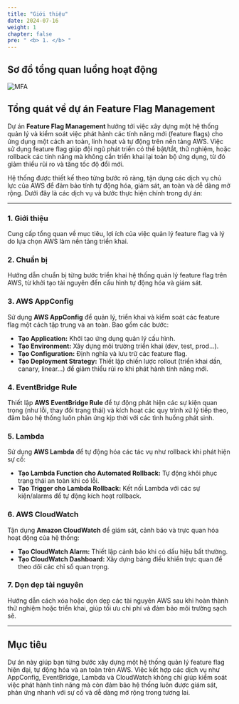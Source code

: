 ```yaml
---
title: "Giới thiệu"
date: 2024-07-16
weight: 1
chapter: false
pre: " <b> 1. </b> "
---
```


## Sơ đồ tổng quan luồng hoạt động

![MFA](images/1/sodotongquan.png?featherlight=false&width=90pc)

## Tổng quát về dự án Feature Flag Management

Dự án **Feature Flag Management** hướng tới việc xây dựng một hệ thống quản lý và kiểm soát việc phát hành các tính năng mới (feature flags) cho ứng dụng một cách an toàn, linh hoạt và tự động trên nền tảng AWS. Việc sử dụng feature flag giúp đội ngũ phát triển có thể bật/tắt, thử nghiệm, hoặc rollback các tính năng mà không cần triển khai lại toàn bộ ứng dụng, từ đó giảm thiểu rủi ro và tăng tốc độ đổi mới.

Hệ thống được thiết kế theo từng bước rõ ràng, tận dụng các dịch vụ chủ lực của AWS để đảm bảo tính tự động hóa, giám sát, an toàn và dễ dàng mở rộng. Dưới đây là các dịch vụ và bước thực hiện chính trong dự án:

---

### 1. Giới thiệu  
Cung cấp tổng quan về mục tiêu, lợi ích của việc quản lý feature flag và lý do lựa chọn AWS làm nền tảng triển khai.

### 2. Chuẩn bị  
Hướng dẫn chuẩn bị từng bước triển khai hệ thống quản lý feature flag trên AWS, từ khởi tạo tài nguyên đến cấu hình tự động hóa và giám sát.

### 3. AWS AppConfig  
Sử dụng **AWS AppConfig** để quản lý, triển khai và kiểm soát các feature flag một cách tập trung và an toàn. Bao gồm các bước:
- **Tạo Application:** Khởi tạo ứng dụng quản lý cấu hình.
- **Tạo Environment:** Xây dựng môi trường triển khai (dev, test, prod...).
- **Tạo Configuration:** Định nghĩa và lưu trữ các feature flag.
- **Tạo Deployment Strategy:** Thiết lập chiến lược rollout (triển khai dần, canary, linear...) để giảm thiểu rủi ro khi phát hành tính năng mới.

### 4. EventBridge Rule  
Thiết lập **AWS EventBridge Rule** để tự động phát hiện các sự kiện quan trọng (như lỗi, thay đổi trạng thái) và kích hoạt các quy trình xử lý tiếp theo, đảm bảo hệ thống luôn phản ứng kịp thời với các tình huống phát sinh.

### 5. Lambda  
Sử dụng **AWS Lambda** để tự động hóa các tác vụ như rollback khi phát hiện sự cố:
- **Tạo Lambda Function cho Automated Rollback:** Tự động khôi phục trạng thái an toàn khi có lỗi.
- **Tạo Trigger cho Lambda Rollback:** Kết nối Lambda với các sự kiện/alarms để tự động kích hoạt rollback.

### 6. AWS CloudWatch  
Tận dụng **Amazon CloudWatch** để giám sát, cảnh báo và trực quan hóa hoạt động của hệ thống:
- **Tạo CloudWatch Alarm:** Thiết lập cảnh báo khi có dấu hiệu bất thường.
- **Tạo CloudWatch Dashboard:** Xây dựng bảng điều khiển trực quan để theo dõi các chỉ số quan trọng.

### 7. Dọn dẹp tài nguyên  
Hướng dẫn cách xóa hoặc dọn dẹp các tài nguyên AWS sau khi hoàn thành thử nghiệm hoặc triển khai, giúp tối ưu chi phí và đảm bảo môi trường sạch sẽ.

---

## Mục tiêu

Dự án này giúp bạn từng bước xây dựng một hệ thống quản lý feature flag hiện đại, tự động hóa và an toàn trên AWS. Việc kết hợp các dịch vụ như AppConfig, EventBridge, Lambda và CloudWatch không chỉ giúp kiểm soát việc phát hành tính năng mà còn đảm bảo hệ thống luôn được giám sát, phản ứng nhanh với sự cố và dễ dàng mở rộng trong tương lai.
